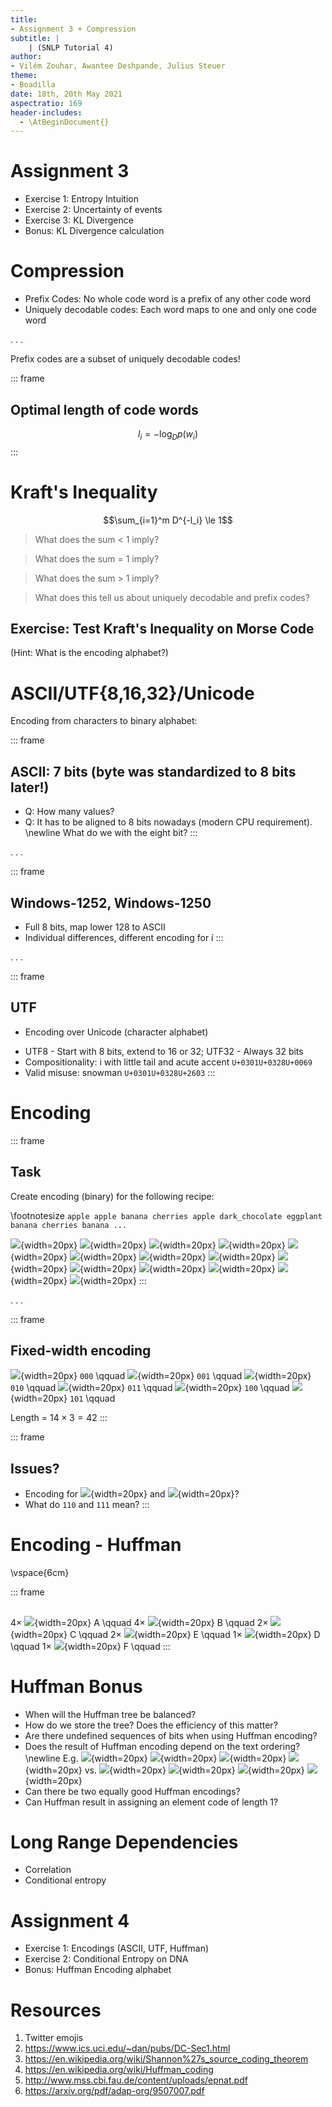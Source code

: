 ```yaml
---
title:
- Assignment 3 + Compression
subtitle: |
    | (SNLP Tutorial 4)
author:
- Vilém Zouhar, Awantee Deshpande, Julius Steuer
theme:
- Boadilla
date: 18th, 20th May 2021
aspectratio: 169
header-includes:
  - \AtBeginDocument{}
---
```


# Assignment 3

- Exercise 1: Entropy Intuition
- Exercise 2: Uncertainty of events
- Exercise 3: KL Divergence
- Bonus: KL Divergence calculation

# Compression

- Prefix Codes: No whole code word is a prefix of any other code word 
- Uniquely decodable codes: Each word maps to one and only one code word

. . .

Prefix codes are a subset of uniquely decodable codes!

::: frame
## Optimal length of code words
$$l_i = -\log_D p(w_i)$$ <!--What does this imply? The most frequent words will have the shortest code lengths -->
:::

# Kraft's Inequality

$$\sum_{i=1}^m D^{-l_i} \le 1$$

> What does the sum < 1 imply? <!-- Redundancy -->

> What does the sum = 1 imply? <!-- Complete code -->

> What does the sum > 1 imply? <!-- Not uniquely decodable -->

> What does this tell us about uniquely decodable and prefix codes? <!-- Given a uniquely decodable code, we can construct a prefix code with the same lengths --->

## Exercise: Test Kraft's Inequality on Morse Code
(Hint: What is the encoding alphabet?)

# ASCII/UTF{8,16,32}/Unicode

Encoding from characters to binary alphabet:

::: frame
## ASCII: 7 bits (byte was standardized to 8 bits later!)
- Q: How many values? <!-- 128 -->
- Q: It has to be aligned to 8 bits nowadays (modern CPU requirement). \newline What do we with the eight bit?
:::

. . .

::: frame
## Windows-1252, Windows-1250
- Full 8 bits, map lower 128 to ASCII
- Individual differences, different encoding for í
:::

. . .

::: frame
## UTF
- Encoding over Unicode (character alphabet)
<!-- - - Windows nowadays uses UTF16 and refers to it as Unicode -->
- UTF8 - Start with 8 bits, extend to 16 or 32; UTF32 - Always 32 bits
- Compositionality: i with little tail and acute accent `U+0301U+0328U+0069`
- Valid misuse: snowman `U+0301U+0328U+2603`
:::

# Encoding

::: frame
## Task
Create encoding (binary) for the following recipe: 

\footnotesize `apple apple banana cherries apple dark_chocolate eggplant banana cherries banana ...`

![](img/apple.png){width=20px}
![](img/apple.png){width=20px}
![](img/banana.png){width=20px}
![](img/banana.png){width=20px}
![](img/cherries.png){width=20px}
![](img/apple.png){width=20px}
![](img/dark_chocolate.png){width=20px}
![](img/eggplant.png){width=20px}
![](img/banana.png){width=20px}
![](img/cherries.png){width=20px}
![](img/banana.png){width=20px}
![](img/apple.png){width=20px}
![](img/eggplant.png){width=20px}
![](img/fries.png){width=20px}
:::

. . .

::: frame
## Fixed-width encoding
![](img/apple.png){width=20px} `000` \qquad
![](img/banana.png){width=20px} `001`  \qquad
![](img/cherries.png){width=20px} `010` \qquad
![](img/dark_chocolate.png){width=20px} `011` \qquad
![](img/eggplant.png){width=20px} `100` \qquad
![](img/fries.png){width=20px} `101` \qquad

Length = $14 \times 3 = 42$ 
:::

::: frame
## Issues?
- Encoding for ![](img/apple.png){width=20px} and ![](img/dark_chocolate.png){width=20px}?
- What do `110` and `111` mean? <!-- Are we underutilizing the channel?  -->
:::

# Encoding - Huffman

<!-- space for showing of huffman -->

\vspace{6cm}

::: frame
##
$4\times$ ![](img/apple.png){width=20px} A \qquad
$4\times$ ![](img/banana.png){width=20px} B \qquad 
$2\times$ ![](img/cherries.png){width=20px} C \qquad
$2\times$ ![](img/eggplant.png){width=20px} E \qquad
$1\times$ ![](img/dark_chocolate.png){width=20px} D \qquad
$1\times$ ![](img/fries.png){width=20px} F \qquad
:::

# Huffman Bonus

- When will the Huffman tree be balanced?
- How do we store the tree? Does the efficiency of this matter? 
- Are there undefined sequences of bits when using Huffman encoding? <!-- at most one -->
- Does the result of Huffman encoding depend on the text ordering? \newline
E.g. 
![](img/apple.png){width=20px}
![](img/banana.png){width=20px}
![](img/banana.png){width=20px}
![](img/dark_chocolate.png){width=20px}
vs.
![](img/banana.png){width=20px}
![](img/dark_chocolate.png){width=20px}
![](img/apple.png){width=20px}
![](img/banana.png){width=20px}
- Can there be two equally good Huffman encodings?
- Can Huffman result in assigning an element code of length 1?

# Long Range Dependencies
<!---  Write the formulae and explain --->
- Correlation
- Conditional entropy

# Assignment 4

- Exercise 1: Encodings (ASCII, UTF, Huffman)
- Exercise 2: Conditional Entropy on DNA
- Bonus: Huffman Encoding alphabet

# Resources

1. Twitter emojis
2. https://www.ics.uci.edu/~dan/pubs/DC-Sec1.html
3. https://en.wikipedia.org/wiki/Shannon%27s_source_coding_theorem
4. https://en.wikipedia.org/wiki/Huffman_coding
5. http://www.mss.cbi.fau.de/content/uploads/epnat.pdf
6. https://arxiv.org/pdf/adap-org/9507007.pdf
